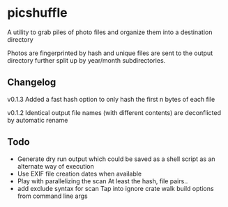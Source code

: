 
# picshuffle
A utility to grab piles of photo files and organize them into a destination directory

Photos are fingerprinted by hash and unique files are sent to the output directory
further split up by year/month subdirectories.


## Changelog

v0.1.3
Added a fast hash option to only hash the first n bytes of each file

v0.1.2
Identical output file names (with different contents) are deconflicted by automatic rename


## Todo
* Generate dry run output which could be saved as a shell script as an alternate way of
  execution
* Use EXIF file creation dates when available
* Play with parallelizing the scan
At least the hash, file pairs..
* add exclude syntax for scan
Tap into ignore crate walk build options from command line args

